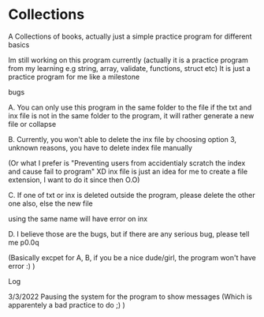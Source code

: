 # Collections
A Collections of books, actually just a simple practice program for different basics


Im still working on this program currently (actually it is a practice program from my learning e.g string, array, validate, functions, struct etc)
It is just a practice program for me like a milestone


bugs

A.
You can only use this program in the same folder to the file
if the txt and inx file is not in the same folder to the program, it will rather generate a new file or collapse

B.
Currently, you won't able to delete the inx file by choosing option 3, unknown reasons, you have to delete 
index file manually


(Or what I prefer is "Preventing users from accidentialy scratch the index and cause fail to program" XD
inx file is just an idea for me to create a file extension, I want to do it since then O.O)


C.
If one of txt or inx is deleted outside the program, please delete the other one also, else the new file

using the same name will have error on inx


D.
I believe those are the bugs, but if there are any serious bug, please tell me p0.0q

(Basically excpet for A, B, if you be a nice dude/girl, the program won't have error :) )



Log

3/3/2022 Pausing the system for the program to show messages (Which is apparentely a bad practice to do ;) )
